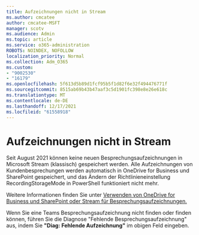 ```yaml
---
title: Aufzeichnungen nicht in Stream
ms.author: cmcatee
author: cmcatee-MSFT
manager: scotv
ms.audience: Admin
ms.topic: article
ms.service: o365-administration
ROBOTS: NOINDEX, NOFOLLOW
localization_priority: Normal
ms.collection: Adm_O365
ms.custom:
- "9002530"
- "16179"
ms.openlocfilehash: 5f613d5b89d1fcf95b5f1d82f6e32f494476771f
ms.sourcegitcommit: 8515ab69b43b47aaf3c5d1901fc398e8e26e618c
ms.translationtype: MT
ms.contentlocale: de-DE
ms.lasthandoff: 12/17/2021
ms.locfileid: "61558918"
---
```

# <a name="recordings-not-in-stream"></a>Aufzeichnungen nicht in Stream

Seit August 2021 können keine neuen Besprechungsaufzeichnungen in Microsoft Stream (klassisch) gespeichert werden. Alle Aufzeichnungen von Kundenbesprechungen werden automatisch in OneDrive for Business und SharePoint gespeichert, und das Ändern der Richtlinieneinstellung RecordingStorageMode in PowerShell funktioniert nicht mehr.

Weitere Informationen finden Sie unter [Verwenden von OneDrive for Business und SharePoint oder Stream für Besprechungsaufzeichnungen.](https://docs.microsoft.com/microsoftteams/tmr-meeting-recording-change)  

Wenn Sie eine Teams Besprechungsaufzeichnung nicht finden oder finden können, führen Sie die Diagnose "Fehlende Besprechungsaufzeichnung" aus, indem Sie **"Diag: Fehlende Aufzeichnung"** im obigen Feld eingeben.